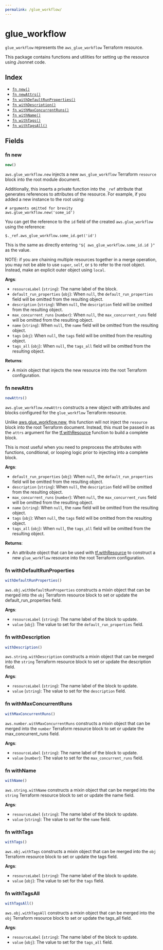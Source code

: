 ```yaml
---
permalink: /glue_workflow/
---
```


# glue_workflow

`glue_workflow` represents the `aws_glue_workflow` Terraform resource.



This package contains functions and utilities for setting up the resource using Jsonnet code.


## Index

* [`fn new()`](#fn-new)
* [`fn newAttrs()`](#fn-newattrs)
* [`fn withDefaultRunProperties()`](#fn-withdefaultrunproperties)
* [`fn withDescription()`](#fn-withdescription)
* [`fn withMaxConcurrentRuns()`](#fn-withmaxconcurrentruns)
* [`fn withName()`](#fn-withname)
* [`fn withTags()`](#fn-withtags)
* [`fn withTagsAll()`](#fn-withtagsall)

## Fields

### fn new

```ts
new()
```


`aws.glue_workflow.new` injects a new `aws_glue_workflow` Terraform `resource`
block into the root module document.

Additionally, this inserts a private function into the `_ref` attribute that generates references to attributes of the
resource. For example, if you added a new instance to the root using:

    # arguments omitted for brevity
    aws.glue_workflow.new('some_id')

You can get the reference to the `id` field of the created `aws.glue_workflow` using the reference:

    $._ref.aws_glue_workflow.some_id.get('id')

This is the same as directly entering `"${ aws_glue_workflow.some_id.id }"` as the value.

NOTE: if you are chaining multiple resources together in a merge operation, you may not be able to use `super`, `self`,
or `$` to refer to the root object. Instead, make an explicit outer object using `local`.

**Args**:
  - `resourceLabel` (`string`): The name label of the block.
  - `default_run_properties` (`obj`):  When `null`, the `default_run_properties` field will be omitted from the resulting object.
  - `description` (`string`):  When `null`, the `description` field will be omitted from the resulting object.
  - `max_concurrent_runs` (`number`):  When `null`, the `max_concurrent_runs` field will be omitted from the resulting object.
  - `name` (`string`):  When `null`, the `name` field will be omitted from the resulting object.
  - `tags` (`obj`):  When `null`, the `tags` field will be omitted from the resulting object.
  - `tags_all` (`obj`):  When `null`, the `tags_all` field will be omitted from the resulting object.

**Returns**:
- A mixin object that injects the new resource into the root Terraform configuration.


### fn newAttrs

```ts
newAttrs()
```


`aws.glue_workflow.newAttrs` constructs a new object with attributes and blocks configured for the `glue_workflow`
Terraform resource.

Unlike [aws.glue_workflow.new](#fn-new), this function will not inject the `resource`
block into the root Terraform document. Instead, this must be passed in as the `attrs` argument for the
[tf.withResource](https://github.com/tf-libsonnet/core/tree/main/docs#fn-withresource) function to build a complete block.

This is most useful when you need to preprocess the attributes with functions, conditional, or looping logic prior to
injecting into a complete block.

**Args**:
  - `default_run_properties` (`obj`):  When `null`, the `default_run_properties` field will be omitted from the resulting object.
  - `description` (`string`):  When `null`, the `description` field will be omitted from the resulting object.
  - `max_concurrent_runs` (`number`):  When `null`, the `max_concurrent_runs` field will be omitted from the resulting object.
  - `name` (`string`):  When `null`, the `name` field will be omitted from the resulting object.
  - `tags` (`obj`):  When `null`, the `tags` field will be omitted from the resulting object.
  - `tags_all` (`obj`):  When `null`, the `tags_all` field will be omitted from the resulting object.

**Returns**:
  - An attribute object that can be used with [tf.withResource](https://github.com/tf-libsonnet/core/tree/main/docs#fn-withresource) to construct a new `glue_workflow` resource into the root Terraform configuration.


### fn withDefaultRunProperties

```ts
withDefaultRunProperties()
```

`aws.obj.withDefaultRunProperties` constructs a mixin object that can be merged into the `obj`
Terraform resource block to set or update the default_run_properties field.



**Args**:
  - `resourceLabel` (`string`): The name label of the block to update.
  - `value` (`obj`): The value to set for the `default_run_properties` field.


### fn withDescription

```ts
withDescription()
```

`aws.string.withDescription` constructs a mixin object that can be merged into the `string`
Terraform resource block to set or update the description field.



**Args**:
  - `resourceLabel` (`string`): The name label of the block to update.
  - `value` (`string`): The value to set for the `description` field.


### fn withMaxConcurrentRuns

```ts
withMaxConcurrentRuns()
```

`aws.number.withMaxConcurrentRuns` constructs a mixin object that can be merged into the `number`
Terraform resource block to set or update the max_concurrent_runs field.



**Args**:
  - `resourceLabel` (`string`): The name label of the block to update.
  - `value` (`number`): The value to set for the `max_concurrent_runs` field.


### fn withName

```ts
withName()
```

`aws.string.withName` constructs a mixin object that can be merged into the `string`
Terraform resource block to set or update the name field.



**Args**:
  - `resourceLabel` (`string`): The name label of the block to update.
  - `value` (`string`): The value to set for the `name` field.


### fn withTags

```ts
withTags()
```

`aws.obj.withTags` constructs a mixin object that can be merged into the `obj`
Terraform resource block to set or update the tags field.



**Args**:
  - `resourceLabel` (`string`): The name label of the block to update.
  - `value` (`obj`): The value to set for the `tags` field.


### fn withTagsAll

```ts
withTagsAll()
```

`aws.obj.withTagsAll` constructs a mixin object that can be merged into the `obj`
Terraform resource block to set or update the tags_all field.



**Args**:
  - `resourceLabel` (`string`): The name label of the block to update.
  - `value` (`obj`): The value to set for the `tags_all` field.
